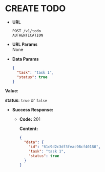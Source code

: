 # CREATE TODO

- **URL**

  `POST /v1/todo` <br/>
  `AUTHENTICATION`

- **URL Params** <br/>
  None

- **Data Params**

  ```json
  {
    "task": "task 1",
    "status": true
  }
  ```

**Value:**

**status:** `true` or `false`

- **Success Response:**

  - **Code:** 201

    **Content:**

    ```json
    {
      "data": {
        "id": "61c9d2c3df3feac98cf40180",
        "task": "task 1",
        "status": true
      }
    }
    ```
